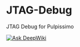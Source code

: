 # JTAG-Debug
JTAG Debug for Pulpissimo

[![Ask DeepWiki](https://deepwiki.com/badge.svg)](https://deepwiki.com/vinayy232/JTAG-Debug)
